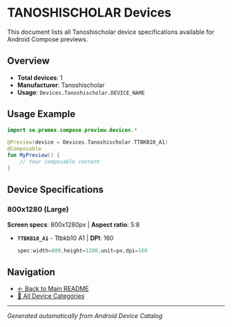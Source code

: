 # TANOSHISCHOLAR Devices

This document lists all Tanoshischolar device specifications available for Android Compose previews.

## Overview

- **Total devices**: 1
- **Manufacturer**: Tanoshischolar
- **Usage**: `Devices.Tanoshischolar.DEVICE_NAME`

## Usage Example

```kotlin
import se.premex.compose.preview.devices.*

@Preview(device = Devices.Tanoshischolar.TTBKB10_A1)
@Composable
fun MyPreview() {
    // Your composable content
}
```

## Device Specifications

### 800x1280 (Large)

**Screen specs**: 800x1280px | **Aspect ratio**: 5:8

- **`TTBKB10_A1`** - Ttbkb10 A1 | **DPI**: 160
  ```kotlin
  spec:width=800,height=1280,unit=px,dpi=160
  ```

## Navigation

- [← Back to Main README](../../README.md)
- [📱 All Device Categories](../README.md)

---
*Generated automatically from Android Device Catalog*
